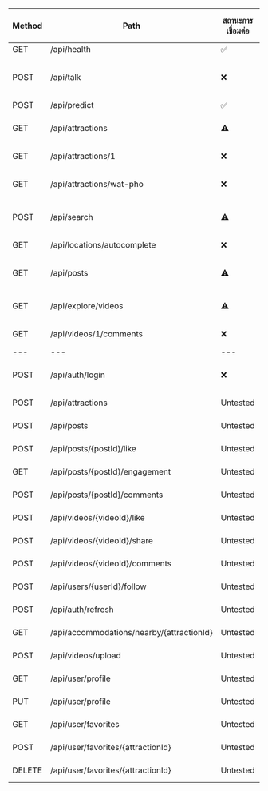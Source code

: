 | Method | Path | สถานะการเชื่อมต่อ | รหัสตอบกลับ | หมายเหตุ / สาเหตุ |
|---|---|---|---|---|
| GET | /api/health | ✅ | 200 | ใช้งานได้ |
| POST | /api/talk | ❌ | 400 | Payload ไม่ถูกต้อง `sender` และ `receiver` เป็น field ที่บังคับ |
| POST | /api/predict | ✅ | 200 | ใช้งานได้ |
| GET | /api/attractions | ⚠️ | 200 | ได้ข้อมูลว่างเปล่า อาจจะไม่มีข้อมูลในระบบ |
| GET | /api/attractions/1 | ❌ | 404 | ไม่พบข้อมูล (คาดว่าเพราะ DB ว่าง) |
| GET | /api/attractions/wat-pho | ❌ | 404 | URL ไม่ถูกต้อง (Not Found on Server) |
| POST | /api/search | ⚠️ | 200 | ได้ข้อมูลว่างเปล่า อาจจะไม่มีข้อมูลในระบบ |
| GET | /api/locations/autocomplete | ❌ | 404 | Path ไม่ตรงกับ Backend |
| GET | /api/posts | ⚠️ | 200 | ได้ข้อมูลว่างเปล่า อาจจะไม่มีข้อมูลในระบบ |
| GET | /api/explore/videos | ⚠️ | 200 | ได้ข้อมูลว่างเปล่า อาจจะไม่มีข้อมูลในระบบ |
| GET | /api/videos/1/comments | ❌ | 404 | ไม่พบข้อมูล (คาดว่าเพราะ DB ว่าง) |
|---|---|---|---|---|
| POST | /api/auth/login | ❌ | 401 | ไม่สามารถใช้ credential ของ mock user ได้ |
| POST | /api/attractions | Untested | - | ต้องการ Authentication |
| POST | /api/posts | Untested | - | ต้องการ Authentication |
| POST | /api/posts/{postId}/like | Untested | - | ต้องการ Authentication |
| GET | /api/posts/{postId}/engagement | Untested | - | ต้องการ Authentication |
| POST | /api/posts/{postId}/comments | Untested | - | ต้องการ Authentication |
| POST | /api/videos/{videoId}/like | Untested | - | ต้องการ Authentication |
| POST | /api/videos/{videoId}/share | Untested | - | ต้องการ Authentication |
| POST | /api/videos/{videoId}/comments | Untested | - | ต้องการ Authentication |
| POST | /api/users/{userId}/follow | Untested | - | ต้องการ Authentication |
| POST | /api/auth/refresh | Untested | - | ต้องการ Authentication |
| GET | /api/accommodations/nearby/{attractionId} | Untested | - | ต้องการ Authentication |
| POST | /api/videos/upload | Untested | - | ต้องการ Authentication |
| GET | /api/user/profile | Untested | - | ต้องการ Authentication |
| PUT | /api/user/profile | Untested | - | ต้องการ Authentication |
| GET | /api/user/favorites | Untested | - | ต้องการ Authentication |
| POST | /api/user/favorites/{attractionId} | Untested | - | ต้องการ Authentication |
| DELETE | /api/user/favorites/{attractionId} | Untested | - | ต้องการ Authentication |
